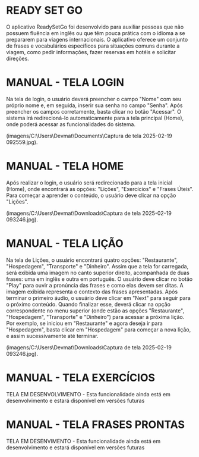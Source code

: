# READY SET GO
O aplicativo ReadySetGo foi desenvolvido para auxiliar pessoas que não possuem fluência em inglês ou que têm pouca prática com o idioma a se prepararem para viagens internacionais.
O aplicativo oferece um conjunto de frases e vocabulários específicos para situações comuns durante a viagem, como pedir informações, fazer reservas em hotéis e solicitar direções.


# MANUAL - TELA LOGIN
Na tela de login, o usuário deverá preencher o campo "Nome" com seu próprio nome e, em seguida, inserir sua senha no campo "Senha".
Após preencher os campos corretamente, basta clicar no botão "Acessar". O sistema irá redirecioná-lo automaticamente para a tela principal (Home), onde poderá acessar as funcionalidades do sistema.

(imagens/C:\Users\Devmat\Documents\Captura de tela 2025-02-19 092559.jpg).

# MANUAL - TELA HOME
Após realizar o login, o usuário será redirecionado para a tela inicial (Home), onde encontrará as opções: "Lições", "Exercícios" e "Frases Úteis". Para começar a aprender o conteúdo, o usuário deve clicar na opção "Lições".

(imagens/C:\Users\Devmat\Downloads\Captura de tela 2025-02-19 093246.jpg).

# MANUAL - TELA LIÇÃO
Na tela de Lições, o usuário encontrará quatro opções: "Restaurante", "Hospedagem", "Transporte" e "Dinheiro". Assim que a tela for carregada, será exibida uma imagem no canto superior direito, acompanhada de duas frases: uma em inglês e outra em português.
O usuário deve clicar no botão "Play" para ouvir a pronúncia das frases e como elas devem ser ditas. A imagem exibida representa o contexto das frases apresentadas. Após terminar o primeiro áudio, o usuário deve clicar em "Next" para seguir para o próximo conteúdo.
Quando finalizar esse, deverá clicar na opção correspondente no menu superior (onde estão as opções "Restaurante", "Hospedagem", "Transporte" e "Dinheiro") para acessar a próxima lição.
Por exemplo, se iniciou em "Restaurante" e agora deseja ir para "Hospedagem", basta clicar em "Hospedagem" para começar a nova lição, e assim sucessivamente até terminar.

(imagens/C:\Users\Devmat\Downloads\Captura de tela 2025-02-19 093246.jpg).

# MANUAL - TELA EXERCÍCIOS
TELA EM DESENVOLVIMENTO - Esta funcionalidade ainda está em desenvolvimento e estará disponível em versões futuras

# MANUAL - TELA FRASES PRONTAS 
TELA EM DESENVIMENTO - Esta funcionalidade ainda está em desenvolvimento e estará disponível em versões futuras

